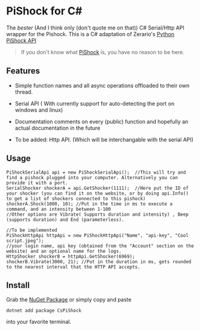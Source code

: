# PiShock for C#

The _bester_ (And I think only (don't quote me on that)) C# Serial/Http API wrapper for the Pishock.
This is a C# adaptation of Zerario's [Python PiShock API](https://github.com/zerario/Python-PiShock)
> If you don't know what [PiShock](https://pishock.com/#/) is, you have no reason to be here.


## Features
- Simple function names and all async operations offloaded to their own thread.
- Serial API ( With currently support for auto-detecting the port on windows and linux)
- Documentation comments on every (public) function and hopefully an actual documentation in the future

- To be added: Http API. (Which will be interchangable with the serial API)

## Usage

```
PiShockSerialApi api = new PiShockSerialApi();	//This will try and find a pishock plugged into your computer. Alternatively you can provide it with a port.
SerialShocker shockerA = api.GetShocker(1111);	//Here put the ID of your shocker (you can find it on the website, or by doing api.Info() to get a list of shockers connected to this pishock)
shockerA.Shock(1000, 10); //Put in the time in ms to execute a command, and an intensity between 1-100
//Other options are Vibrate( Supports duration and intensity) , Beep (supports duration) and End (parameterless).

//To be implemented
PiShockHttpApi httpApi = new PiShockHttpApi("Name", "api-key", "Cool script.jpeg");		
//your login name, api key (obtained from the "Account" section on the website) and an optional name for the logs.
HttpShocker shockerB = httpApi.GetShocker(6969);
shockerB.Vibrate(3000, 21); //Put in the duration in ms, gets rounded to the nearest interval that the HTTP API accepts.

```

## Install
Grab the [NuGet Package](https://www.nuget.org/packages/CsPiShock/) or simply copy and paste
```
dotnet add package CsPiShock
```
into your favorite terminal.

